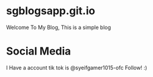 # sgblogsapp.git.io
Welcome To My Blog, This is a simple blog

# Social Media
I Have a account tik tok is @syeifgamer1015-ofc Follow! :)

